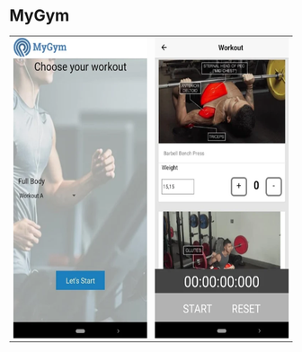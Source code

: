 # MyGym

|||
|--|--|
|<img src="https://github.com/dolby360/MyGym/blob/master/pictures/home_screen.PNG?raw=true" width="280" height="536">|<img src="https://github.com/dolby360/MyGym/blob/master/pictures/workout_plan.PNG?raw=true" width="280" height="536">|
